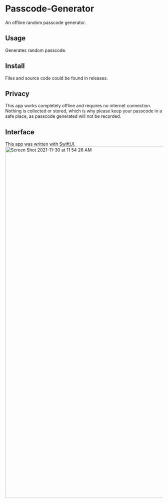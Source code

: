 # Passcode-Generator
An offline random passcode generator.

## Usage
Generates random passcode.

## Install
Files and source code could be found in releases.

## Privacy
This app works completely offline and requires no internet connection. Nothing is collected or stored, which is why please keep your passcode in a safe place, as passcode generated will not be recorded.

## Interface
This app was written with [SwiftUI](https://developer.apple.com/xcode/swiftui/).
<img width="1125" alt="Screen Shot 2021-11-30 at 11 54 26 AM" src="https://user-images.githubusercontent.com/91354917/143983187-d788a0b8-c800-4ced-b5d0-3e7b89cf8270.png">
